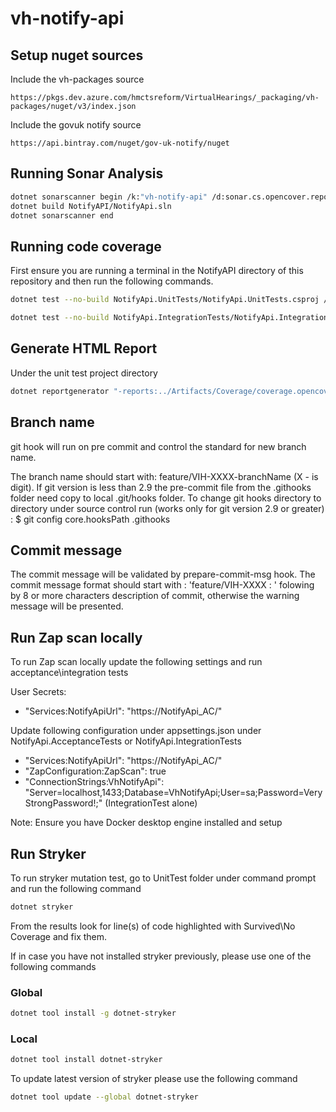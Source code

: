 # vh-notify-api

## Setup nuget sources
Include the vh-packages source

```
https://pkgs.dev.azure.com/hmctsreform/VirtualHearings/_packaging/vh-packages/nuget/v3/index.json
```

Include the govuk notify source

```
https://api.bintray.com/nuget/gov-uk-notify/nuget
```

## Running Sonar Analysis

``` bash
dotnet sonarscanner begin /k:"vh-notify-api" /d:sonar.cs.opencover.reportsPaths="NotifyAPI/Artifacts/Coverage/coverage.opencover.xml" /d:sonar.coverage.exclusions="Notify.API/Program.cs,Notify.API/Startup.cs,Notify.API/Extensions/**,Notify.API/Swagger/**,**/Notify.API/ConfigureServicesExtensions.cs,**/Testing.Common/**,**/Testing.Common/Helper/,Helper/Builders/Api/,Helper/Builders/Domain/,NotifyApi.Common/**,NotifyApi.DAL/Mappings/**,NotifyApi.DAL/SeedData/**,NotifyApi.DAL/NotifyApiDbContext.cs,NotifyApi.DAL/**/DesignTimeHearingsContextFactory.cs,NotifyApi.DAL/Migrations/**,NotifyApi.Domain/Ddd/**,NotifyApi.Domain/Validations/**" /d:sonar.cpd.exclusions="NotifyApi.DAL/Migrations/**" /d:sonar.verbose=true
dotnet build NotifyAPI/NotifyApi.sln
dotnet sonarscanner end
```

## Running code coverage

First ensure you are running a terminal in the NotifyAPI directory of this repository and then run the following commands.

``` bash
dotnet test --no-build NotifyApi.UnitTests/NotifyApi.UnitTests.csproj /p:CollectCoverage=true /p:CoverletOutputFormat="\"opencover,cobertura,json,lcov\"" /p:CoverletOutput=../Artifacts/Coverage/ /p:MergeWith='../Artifacts/Coverage/coverage.json' /p:Exclude="\"[*]Notify.API.Extensions.*,[Notify.API]Notify.API.ConfigureServicesExtensions,[Notify.API]Notify.API.Startup,[Notify.API]Notify.API.Program,[*]Notify.API.Swagger.*,[NotifyApi.*Tests?]*,[*]NotifyApi.DAL.SeedData.*,[*]NotifyApi.DAL.Migrations.*,[*]NotifyApi.DAL.Mappings.*,[*]NotifyApi.Domain.Ddd.*,[*]NotifyApi.Domain.Validations.*,[NotifyApi.DAL]NotifyApi.DAL.NotifyApiDbContext,[NotifyApi.DAL]NotifyApi.DAL.DesignTimeHearingsContextFactory,[*]NotifyApi.Common.*,[*]Testing.Common.*,[*]NotifyApi.Services.*\""

dotnet test --no-build NotifyApi.IntegrationTests/NotifyApi.IntegrationTests.csproj /p:CollectCoverage=true /p:CoverletOutputFormat="\"opencover,cobertura,json,lcov\"" /p:CoverletOutput=../Artifacts/Coverage/ /p:MergeWith='../Artifacts/Coverage/coverage.json' /p:Exclude="\"[*]Notify.API.Extensions.*,[Notify.API]Notify.API.ConfigureServicesExtensions,[Notify.API]Notify.API.Startup,[Notify.API]Notify.API.Program,[*]Notify.API.Swagger.*,[NotifyApi.*Tests?]*,[*]NotifyApi.DAL.SeedData.*,[*]NotifyApi.DAL.Migrations.*,[*]NotifyApi.DAL.Mappings.*,[*]NotifyApi.Domain.Ddd.*,[*]NotifyApi.Domain.Validations.*,[NotifyApi.DAL]NotifyApi.DAL.NotifyApiDbContext,[NotifyApi.DAL]NotifyApi.DAL.DesignTimeHearingsContextFactory,[*]NotifyApi.Common.*,[*]Testing.Common.*,[*]NotifyApi.Services.*\""

```

## Generate HTML Report

Under the unit test project directory

``` bash
dotnet reportgenerator "-reports:../Artifacts/Coverage/coverage.opencover.xml" "-targetDir:../Artifacts/Coverage/Report" -reporttypes:HtmlInline_AzurePipelines
```

## Branch name 
git hook will run on pre commit and control the standard for new branch name.

The branch name should start with: feature/VIH-XXXX-branchName  (X - is digit).
If git version is less than 2.9 the pre-commit file from the .githooks folder need copy to local .git/hooks folder.
To change git hooks directory to directory under source control run (works only for git version 2.9 or greater) :
$ git config core.hooksPath .githooks

## Commit message 
The commit message will be validated by prepare-commit-msg hook.
The commit message format should start with : 'feature/VIH-XXXX : ' folowing by 8 or more characters description of commit, otherwise the warning message will be presented.

## Run Zap scan locally

To run Zap scan locally update the following settings and run acceptance\integration tests

User Secrets:

- "Services:NotifyApiUrl": "https://NotifyApi_AC/"

Update following configuration under appsettings.json under NotifyApi.AcceptanceTests or  NotifyApi.IntegrationTests

- "Services:NotifyApiUrl": "https://NotifyApi_AC/"
- "ZapConfiguration:ZapScan": true
- "ConnectionStrings:VhNotifyApi": "Server=localhost,1433;Database=VhNotifyApi;User=sa;Password=VeryStrongPassword!;" (IntegrationTest alone)

Note: Ensure you have Docker desktop engine installed and setup

## Run Stryker

To run stryker mutation test, go to UnitTest folder under command prompt and run the following command

```bash
dotnet stryker
```

From the results look for line(s) of code highlighted with Survived\No Coverage and fix them.


If in case you have not installed stryker previously, please use one of the following commands

### Global
```bash
dotnet tool install -g dotnet-stryker
```
### Local
```bash
dotnet tool install dotnet-stryker
```

To update latest version of stryker please use the following command

```bash
dotnet tool update --global dotnet-stryker
```